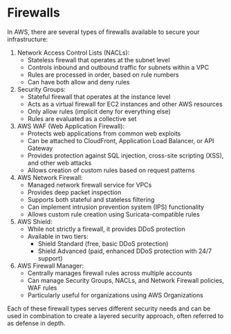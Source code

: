 # Firewalls

In AWS, there are several types of firewalls available to secure your infrastructure:

1. Network Access Control Lists (NACLs):
   * Stateless firewall that operates at the subnet level
   * Controls inbound and outbound traffic for subnets within a VPC
   * Rules are processed in order, based on rule numbers
   * Can have both allow and deny rules
2. Security Groups:
   * Stateful firewall that operates at the instance level
   * Acts as a virtual firewall for EC2 instances and other AWS resources
   * Only allow rules (implicit deny for everything else)
   * Rules are evaluated as a collective set
3. AWS WAF (Web Application Firewall):
   * Protects web applications from common web exploits
   * Can be attached to CloudFront, Application Load Balancer, or API Gateway
   * Provides protection against SQL injection, cross-site scripting (XSS), and other web attacks
   * Allows creation of custom rules based on request patterns
4. AWS Network Firewall:
   * Managed network firewall service for VPCs
   * Provides deep packet inspection
   * Supports both stateful and stateless filtering
   * Can implement intrusion prevention system (IPS) functionality
   * Allows custom rule creation using Suricata-compatible rules
5. AWS Shield:
   * While not strictly a firewall, it provides DDoS protection
   * Available in two tiers:
     * Shield Standard (free, basic DDoS protection)
     * Shield Advanced (paid, enhanced DDoS protection with 24/7 support)
6. AWS Firewall Manager:
   * Centrally manages firewall rules across multiple accounts
   * Can manage Security Groups, NACLs, and Network Firewall policies, WAF rules
   * Particularly useful for organizations using AWS Organizations

Each of these firewall types serves different security needs and can be used in combination to create a layered security approach, often referred to as defense in depth.
